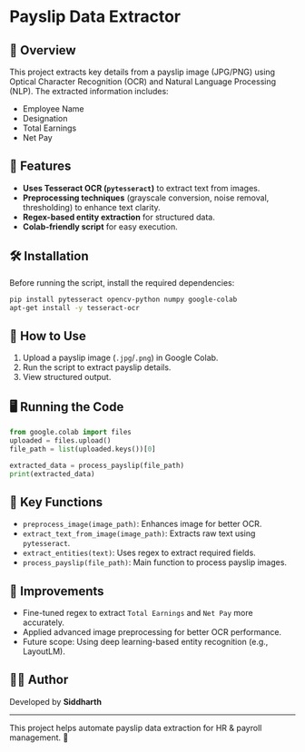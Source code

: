 # Payslip Data Extractor

## 📌 Overview
This project extracts key details from a payslip image (JPG/PNG) using Optical Character Recognition (OCR) and Natural Language Processing (NLP). The extracted information includes:
- Employee Name
- Designation
- Total Earnings
- Net Pay

## 🚀 Features
- **Uses Tesseract OCR (`pytesseract`)** to extract text from images.
- **Preprocessing techniques** (grayscale conversion, noise removal, thresholding) to enhance text clarity.
- **Regex-based entity extraction** for structured data.
- **Colab-friendly script** for easy execution.

## 🛠️ Installation
Before running the script, install the required dependencies:
```sh
pip install pytesseract opencv-python numpy google-colab
apt-get install -y tesseract-ocr
```

## 📂 How to Use
1. Upload a payslip image (`.jpg`/`.png`) in Google Colab.
2. Run the script to extract payslip details.
3. View structured output.

## 🖥️ Running the Code
```python
from google.colab import files
uploaded = files.upload()
file_path = list(uploaded.keys())[0]

extracted_data = process_payslip(file_path)
print(extracted_data)
```

## 📌 Key Functions
- `preprocess_image(image_path)`: Enhances image for better OCR.
- `extract_text_from_image(image_path)`: Extracts raw text using `pytesseract`.
- `extract_entities(text)`: Uses regex to extract required fields.
- `process_payslip(file_path)`: Main function to process payslip images.

## 🎯 Improvements
- Fine-tuned regex to extract `Total Earnings` and `Net Pay` more accurately.
- Applied advanced image preprocessing for better OCR performance.
- Future scope: Using deep learning-based entity recognition (e.g., LayoutLM).

## 👨‍💻 Author
Developed by **Siddharth**

---
This project helps automate payslip data extraction for HR & payroll management. 🚀

